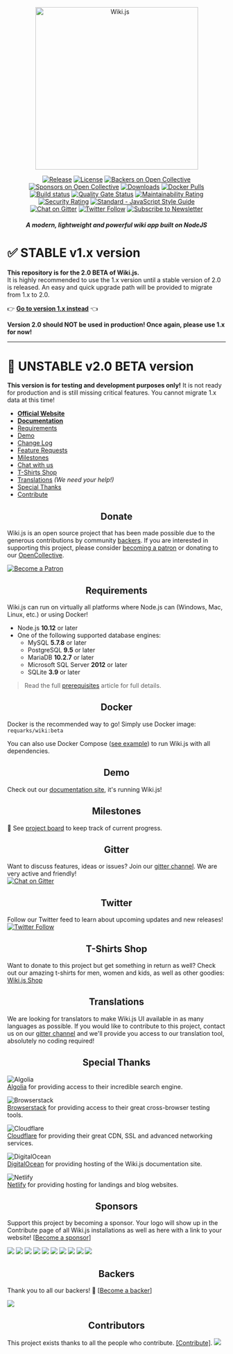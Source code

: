 <div align="center">

<img src="https://beta.requarks.io/svg/logo.svg" alt="Wiki.js" width="375" />

[![Release](https://img.shields.io/github/release/Requarks/wiki.svg?style=flat&maxAge=3600)](https://github.com/Requarks/wiki/releases)
[![License](https://img.shields.io/badge/license-AGPLv3-blue.svg?style=flat)](https://github.com/requarks/wiki/blob/master/LICENSE)
[![Backers on Open Collective](https://opencollective.com/wikijs/backers/badge.svg)](#backers)
[![Sponsors on Open Collective](https://opencollective.com/wikijs/sponsors/badge.svg)](#sponsors)
[![Downloads](https://img.shields.io/github/downloads/Requarks/wiki/total.svg?style=flat)](https://www.npmjs.com/package/wiki.js)
[![Docker Pulls](https://img.shields.io/docker/pulls/requarks/wiki.svg)](https://hub.docker.com/r/requarks/wiki/)  
[![Build status](https://dev.azure.com/requarks/wiki/_apis/build/status/build)](https://dev.azure.com/requarks/wiki/_build/latest?definitionId=9)
[![Quality Gate Status](https://sonarcloud.io/api/project_badges/measure?project=wiki&metric=alert_status)](https://sonarcloud.io/dashboard?id=wiki)
[![Maintainability Rating](https://sonarcloud.io/api/project_badges/measure?project=wiki&metric=sqale_rating)](https://sonarcloud.io/dashboard?id=wiki)
[![Security Rating](https://sonarcloud.io/api/project_badges/measure?project=wiki&metric=security_rating)](https://sonarcloud.io/dashboard?id=wiki)
[![Standard - JavaScript Style Guide](https://img.shields.io/badge/code%20style-standard-brightgreen.svg?style=flat)](http://standardjs.com/)  
[![Chat on Gitter](https://img.shields.io/badge/chat-on_gitter-CC2B5E.svg?style=flat&logo=image/png;base64,iVBORw0KGgoAAAANSUhEUgAAAAcAAAAOCAMAAADUg/YpAAAABlBMVEUAAAD///%2Bl2Z/dAAAAAXRSTlMAQObYZgAAABVJREFUeAFjwAUYYTQByAAh0WicAAAFnwAYeB5bLwAAAABJRU5ErkJggg==)](https://gitter.im/Requarks/wiki)
[![Twitter Follow](https://img.shields.io/badge/follow-%40requarks-blue.svg?style=flat&logo=twitter)](https://twitter.com/requarks)
[![Subscribe to Newsletter](https://img.shields.io/badge/newsletter-subscribe-yellow.svg?style=flat&logo=mailchimp)](https://wiki.js.org/newsletter)

##### A modern, lightweight and powerful wiki app built on NodeJS

</div>

# :white_check_mark: STABLE v1.x version
  
**This repository is for the 2.0 BETA of Wiki.js.**  
It is highly recommended to use the 1.x version until a stable version of 2.0 is released. An easy and quick upgrade path will be provided to migrate from 1.x to 2.0.

:point_right: **[Go to version 1.x instead](https://github.com/Requarks/wiki-v1)** :point_left:

**Version 2.0 should NOT be used in production! Once again, please use 1.x for now!**

---

# :construction: UNSTABLE v2.0 BETA version

**This version is for testing and development purposes only!** It is not ready for production and is still missing critical features. You cannot migrate 1.x data at this time!

- **[Official Website](https://wiki.js.org/)**
- **[Documentation](https://docs-beta.requarks.io/)**
- [Requirements](#requirements)
- [Demo](#demo)
- [Change Log](https://github.com/Requarks/wiki/blob/master/CHANGELOG.md)
- [Feature Requests](https://requests.requarks.io/wiki)
- [Milestones](#milestones)
- [Chat with us](#gitter)
- [T-Shirts Shop](#t-shirts-shop)
- [Translations](#translations) *(We need your help!)*
- [Special Thanks](#special-thanks)
- [Contribute](#contributors)

<h2 align="center">Donate</h2>

Wiki.js is an open source project that has been made possible due to the generous contributions by community [backers](https://github.com/Requarks/wiki/blob/master/BACKERS.md). If you are interested in supporting this project, please consider [becoming a patron](https://www.patreon.com/requarks) or donating to our [OpenCollective](https://opencollective.com/wikijs).

<a href="https://www.patreon.com/requarks">
  <img src="https://c5.patreon.com/external/logo/become_a_patron_button.png" alt="Become a Patron" />
</a>

<h2 align="center">Requirements</h2>

Wiki.js can run on virtually all platforms where Node.js can (Windows, Mac, Linux, etc.) or using Docker!

- Node.js **10.12** or later
- One of the following supported database engines:
  - MySQL **5.7.8** or later
  - PostgreSQL **9.5** or later
  - MariaDB **10.2.7** or later
  - Microsoft SQL Server **2012** or later
  - SQLite **3.9** or later

> Read the full [prerequisites](https://docs-beta.requarks.io/install/requirements) article for full details.

<h2 align="center">Docker</h2>

Docker is the recommended way to go! Simply use Docker image: `requarks/wiki:beta` 

You can also use Docker Compose ([see example](https://github.com/Requarks/wiki/blob/master/dev/examples/docker-compose.yml)) to run Wiki.js with all dependencies.

<h2 align="center">Demo</h2>

Check out our [documentation site](https://docs-beta.requarks.io), it's running Wiki.js!

<h2 align="center">Milestones</h2>

:bookmark_tabs: See [project board](https://github.com/Requarks/wiki/projects/5) to keep track of current progress.

<h2 align="center">Gitter</h2>

Want to discuss features, ideas or issues? Join our [gitter channel](https://gitter.im/Requarks/wiki). We are very active and friendly!  
[![Chat on Gitter](https://img.shields.io/badge/chat-on_gitter-CC2B5E.svg?style=flat-square&logo=image/png;base64,iVBORw0KGgoAAAANSUhEUgAAAAcAAAAOCAMAAADUg/YpAAAABlBMVEUAAAD///%2Bl2Z/dAAAAAXRSTlMAQObYZgAAABVJREFUeAFjwAUYYTQByAAh0WicAAAFnwAYeB5bLwAAAABJRU5ErkJggg==)](https://gitter.im/Requarks/wiki)

<h2 align="center">Twitter</h2>

Follow our Twitter feed to learn about upcoming updates and new releases!  
[![Twitter Follow](https://img.shields.io/badge/follow-%40requarks-blue.svg?style=flat-square)](https://twitter.com/requarks)  

<h2 align="center">T-Shirts Shop</h2>

Want to donate to this project but get something in return as well? Check out our amazing t-shirts for men, women and kids, as well as other goodies: [Wiki.js Shop](https://wikijs.threadless.com/)

<h2 align="center">Translations</h2>

We are looking for translators to make Wiki.js UI available in as many languages as possible. If you would like to contribute to this project, contact us on our [gitter channel](https://gitter.im/Requarks/wiki) and we'll provide you access to our translation tool, absolutely no coding required!

<h2 align="center">Special Thanks</h2>

![Algolia](https://wiki.js.org/assets/images/logo_algolia.png)  
[Algolia](https://www.algolia.com/) for providing access to their incredible search engine.

![Browserstack](https://wiki.js.org/assets/images/logo_browserstack.png)  
[Browserstack](https://www.browserstack.com/) for providing access to their great cross-browser testing tools.

![Cloudflare](https://wiki.js.org/assets/images/logo_cloudflare.png)  
[Cloudflare](https://www.cloudflare.com/) for providing their great CDN, SSL and advanced networking services.

![DigitalOcean](https://wiki.js.org/assets/images/logo_digitalocean.png)  
[DigitalOcean](https://m.do.co/c/5f7445bfa4d0) for providing hosting of the Wiki.js documentation site.

![Netlify](https://wiki.js.org/assets/images/logo_netlify.png)  
[Netlify](https://www.netlify.com) for providing hosting for landings and blog websites.

<h2 align="center">Sponsors</h2>

Support this project by becoming a sponsor. Your logo will show up in the Contribute page of all Wiki.js installations as well as here with a link to your website! [[Become a sponsor](https://opencollective.com/wikijs#sponsor)]

<a href="https://opencollective.com/wikijs/sponsor/0/website" target="_blank"><img src="https://opencollective.com/wikijs/sponsor/0/avatar.svg"></a>
<a href="https://opencollective.com/wikijs/sponsor/1/website" target="_blank"><img src="https://opencollective.com/wikijs/sponsor/1/avatar.svg"></a>
<a href="https://opencollective.com/wikijs/sponsor/2/website" target="_blank"><img src="https://opencollective.com/wikijs/sponsor/2/avatar.svg"></a>
<a href="https://opencollective.com/wikijs/sponsor/3/website" target="_blank"><img src="https://opencollective.com/wikijs/sponsor/3/avatar.svg"></a>
<a href="https://opencollective.com/wikijs/sponsor/4/website" target="_blank"><img src="https://opencollective.com/wikijs/sponsor/4/avatar.svg"></a>
<a href="https://opencollective.com/wikijs/sponsor/5/website" target="_blank"><img src="https://opencollective.com/wikijs/sponsor/5/avatar.svg"></a>
<a href="https://opencollective.com/wikijs/sponsor/6/website" target="_blank"><img src="https://opencollective.com/wikijs/sponsor/6/avatar.svg"></a>
<a href="https://opencollective.com/wikijs/sponsor/7/website" target="_blank"><img src="https://opencollective.com/wikijs/sponsor/7/avatar.svg"></a>
<a href="https://opencollective.com/wikijs/sponsor/8/website" target="_blank"><img src="https://opencollective.com/wikijs/sponsor/8/avatar.svg"></a>
<a href="https://opencollective.com/wikijs/sponsor/9/website" target="_blank"><img src="https://opencollective.com/wikijs/sponsor/9/avatar.svg"></a>

<h2 align="center">Backers</h2>

Thank you to all our backers! 🙏 [[Become a backer](https://opencollective.com/wikijs#backer)]

<a href="https://opencollective.com/wikijs#backers" target="_blank"><img src="https://opencollective.com/wikijs/backers.svg?width=890"></a>

<h2 align="center">Contributors</h2>

This project exists thanks to all the people who contribute. [[Contribute]](https://github.com/Requarks/wiki/blob/master/.github/CONTRIBUTING.md).
<a href="https://github.com/Requarks/wiki/graphs/contributors"><img src="https://opencollective.com/wikijs/contributors.svg?width=890" /></a>
